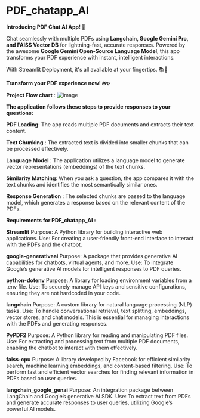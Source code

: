 # PDF_chatapp_AI

**Introducing **PDF Chat AI App**! 🚀**

Chat seamlessly with multiple PDFs using **Langchain, Google Gemini Pro, and FAISS Vector DB** for lightning-fast, accurate responses. Powered by the awesome **Google Gemini Open-Source Language Model**, this app transforms your PDF experience with instant, intelligent interactions.

With  Streamlit Deployment, it's all available at your fingertips. 📚💬


**Transform your PDF experience now! 🔥✨**

**Project Flow chart** :
![image](https://github.com/user-attachments/assets/d5f1c0fb-d22c-47a0-b671-f760e8b34189)


**The application follows these steps to provide responses to your questions:**

**PDF Loading**: The app reads multiple PDF documents and extracts their text content.

**Text Chunking** : The extracted text is divided into smaller chunks that can be processed effectively.

**Language Model** : The application utilizes a language model to generate vector representations (embeddings) of the text chunks.

**Similarity Matching**: When you ask a question, the app compares it with the text chunks and identifies the most semantically similar ones.

**Response Generation** : The selected chunks are passed to the language model, which generates a response based on the relevant content of the PDFs.





**Requirements for PDF_chatapp_AI :**

**Streamlit**
    Purpose: A Python library for building interactive web applications.
    Use: For creating a user-friendly front-end interface to interact with the PDFs and the chatbot.

**google-generativeai**
    Purpose: A package that provides generative AI capabilities for chatbots, virtual agents, and more.
    Use: To integrate Google’s generative AI models for intelligent responses to PDF queries.
   
 **python-dotenv**
    Purpose: A library for loading environment variables from a .env file.
    Use: To securely manage API keys and sensitive configurations, ensuring they are not hardcoded in your code.

**langchain**
    Purpose: A custom library for natural language processing (NLP) tasks.
    Use: To handle conversational retrieval, text splitting, embeddings, vector stores, and chat models. This is essential for managing interactions with the PDFs and generating responses.

**PyPDF2**
    Purpose: A Python library for reading and manipulating PDF files.
    Use: For extracting and processing text from multiple PDF documents, enabling the chatbot to interact with them effectively.

**faiss-cpu**
    Purpose: A library developed by Facebook for efficient similarity search, machine learning embeddings, and content-based filtering.
    Use: To perform fast and efficient vector searches for finding relevant information in PDFs based on user queries.

**langchain_google_genai**
Purpose: An integration package between LangChain and Google’s generative AI SDK.
Use: To extract text from PDFs and generate accurate responses to user queries, utilizing Google’s powerful AI models.




